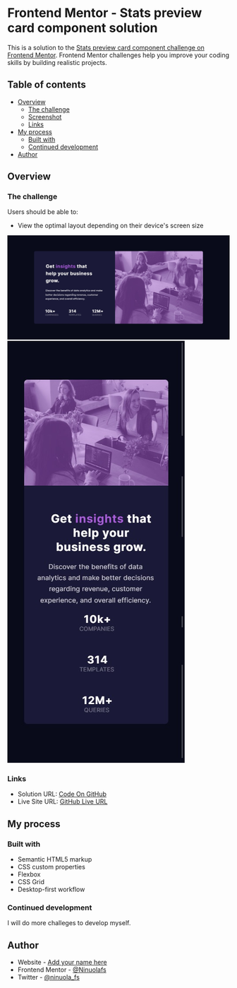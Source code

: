 # Frontend Mentor - Stats preview card component solution

This is a solution to the [Stats preview card component challenge on Frontend Mentor](https://www.frontendmentor.io/challenges/stats-preview-card-component-8JqbgoU62). Frontend Mentor challenges help you improve your coding skills by building realistic projects. 

## Table of contents

- [Overview](#overview)
  - [The challenge](#the-challenge)
  - [Screenshot](#screenshot)
  - [Links](#links)
- [My process](#my-process)
  - [Built with](#built-with)
  - [Continued development](#continued-development)
- [Author](#author)

## Overview

### The challenge

Users should be able to:

- View the optimal layout depending on their device's screen size

![Desktop Version](desktop-view.jpg)
![Mobile Version](mobile-view.jpg)



### Links

- Solution URL: [Code On GitHub](https://github.com/Ninuolafs/stats-preview-component)
- Live Site URL: [GitHub Live URL](https://ninuolafs.github.io/stats-preview-component/)

## My process

### Built with

- Semantic HTML5 markup
- CSS custom properties
- Flexbox
- CSS Grid
- Desktop-first workflow



### Continued development

I will do more challeges to develop myself.


## Author

- Website - [Add your name here](https://www.your-site.com)
- Frontend Mentor - [@Ninuolafs](https://www.frontendmentor.io/profile/Ninuolafs)
- Twitter - [@ninuola_fs](https://twitter.com/ninuola_fs)
